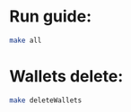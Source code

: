# Run guide:

   ```bash
   make all
   ```

# Wallets delete:

   ```bash
   make deleteWallets
   ```
